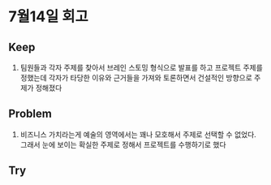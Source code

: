 # 7월14일 회고

## Keep
1. 팀원들과 각자 주제를 찾아서 브레인 스토밍 형식으로 발표를 하고 프로젝트 주제를 정했는데 각자가 타당한 이유와 근거들을 가져와 토론하면서 건설적인 방향으로 주제가 정해졌다


## Problem
1. 비즈니스 가치라는게 예술의 영역에서는 꽤나 모호해서 주제로 선택할 수 없었다. 그래서 눈에 보이는 확실한 주제로 정해서 프로젝트를 수행하기로 했다


## Try
